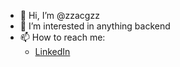 - 👋 Hi, I’m @zzacgzz
- 👀 I’m interested in anything backend
- 📫 How to reach me:
  - [LinkedIn](www.linkedin.com/in/alejandro-carmona-garcia-7043ba18b)

<!---
zzacgzz/zzacgzz is a ✨ special ✨ repository because its `README.md` (this file) appears on your GitHub profile.
You can click the Preview link to take a look at your changes.
--->
